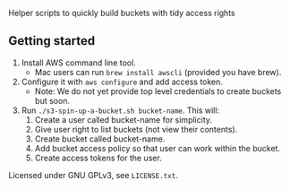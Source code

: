 Helper scripts to quickly build buckets with tidy access rights

## Getting started

1. Install AWS command line tool.
    - Mac users can run `brew install awscli` (provided you have brew).
1. Configure it with `aws configure` and add access token.
    - Note: We do not yet provide top level credentials to create buckets but soon.
1. Run `./s3-spin-up-a-bucket.sh bucket-name`. This will:
    1. Create a user called bucket-name for simplicity.
    1. Give user right to list buckets (not view their contents).
    1. Create bucket called bucket-name.
    1. Add bucket access policy so that user can work within the bucket.
    1. Create access tokens for the user.

Licensed under GNU GPLv3, see `LICENSE.txt`.
